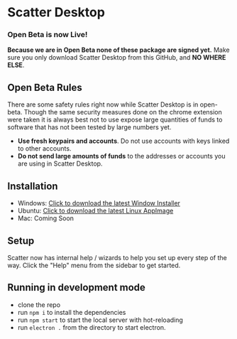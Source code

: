 # Scatter Desktop

### Open Beta is now Live!

**Because we are in Open Beta none of these package are signed yet.** Make sure you only download 
Scatter Desktop from this GitHub, and **NO WHERE ELSE**.

## Open Beta Rules

There are some safety rules right now while Scatter Desktop is in open-beta. Though the same security 
measures done on the chrome extension were taken it is always best not to use expose large quantities of funds 
to software that has not been tested by large numbers yet.

- **Use fresh keypairs and accounts**. Do not use accounts with keys linked to other accounts.
- **Do not send large amounts of funds** to the addresses or accounts you are using in Scatter Desktop.

## Installation

- Windows: [Click to download the latest Window Installer](https://github.com/GetScatter/ScatterDesktop/raw/master/release/win-Scatter%20Desktop-8.0.0.exe)
- Ubuntu: [Click to download the latest Linux AppImage](https://github.com/GetScatter/ScatterDesktop/raw/master/release/linux-Scatter%20Desktop-8.0.0-x86_64.AppImage)
- Mac: Coming Soon

## Setup

Scatter now has internal help / wizards to help you set up every step of the way.
Click the "Help" menu from the sidebar to get started.

## Running in development mode

- clone the repo
- run `npm i` to install the dependencies
- run `npm start` to start the local server with hot-reloading
- run `electron .` from the directory to start electron.






